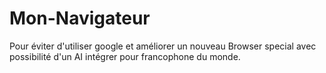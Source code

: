 # Mon-Navigateur
Pour éviter d'utiliser google et améliorer un nouveau Browser special avec possibilité d'un AI intégrer pour francophone du monde.
